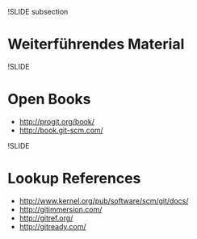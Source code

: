 !SLIDE subsection
# Weiterführendes Material #

!SLIDE

# Open Books #

* http://progit.org/book/
* http://book.git-scm.com/

!SLIDE

# Lookup References #

* http://www.kernel.org/pub/software/scm/git/docs/
* http://gitimmersion.com/
* http://gitref.org/
* http://gitready.com/
